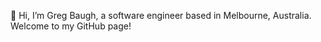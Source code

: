 👋 Hi, I’m Greg Baugh, a software engineer based in Melbourne, Australia. Welcome to my GitHub page!
